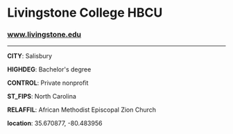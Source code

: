 # Livingstone College HBCU
### www.livingstone.edu
---
**CITY**: Salisbury

**HIGHDEG**: Bachelor's degree

**CONTROL**: Private nonprofit

**ST_FIPS**: North Carolina

**RELAFFIL**: African Methodist Episcopal Zion Church

**location**: 35.670877, -80.483956